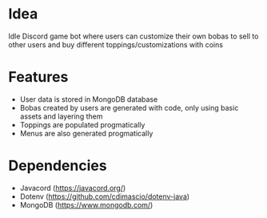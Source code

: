 # Idea
Idle Discord game bot where users can customize their own bobas to sell to other users and buy different toppings/customizations with coins

# Features
- User data is stored in MongoDB database
- Bobas created by users are generated with code, only using basic assets and layering them
- Toppings are populated progmatically
- Menus are also generated progmatically

# Dependencies
- Javacord (https://javacord.org/)
- Dotenv (https://github.com/cdimascio/dotenv-java)
- MongoDB (https://www.mongodb.com/)

